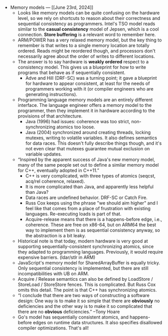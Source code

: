 - Memory models — [[June 23rd, 2024]]
    - Looks like memory models can be quite confusing on the hardware level, so we rely on shortcuts to reason about their correctness and sequential consistency as programmers. Intel's TSO model reads similar to the __casual consistency__ model of Jepsen, which is a cool connection. __Store buffering__ is a relevant word to remember here.
    - ARM/POWER has a very relaxed memory model, but the key thing to remember is that writes to a single memory location are totally ordered. Reads might be reordered though, and processors don't necessarily agree about the order of writes to different locations.
    - The answer is to say hardware is __weakly ordered__ respect to a consistency model. This gives us a blueprint for how to write programs that behave as if sequentially consistent.
        - Adve and Hill (DRF-SC) was a turning point; it gave a blueprint for hardware to appear consistent, at least for the needs of programmers working with it (or compiler engineers who are generating instructions).
    - Programming language memory models are an entirely different interface. The language engineer offers a memory model to the programmer, then they implement it in hardware according to the provisions of that architecture.
        - Java (1996) had issues: coherence was too strict, non-synchronizing atomics too loose.
        - Java (2004) synchronized around creating threads, locking mutexes, writing to volatile variables. It also defines semantics for data races. This doesn't fully describe things though, and it's not even clear that mutexes guarantee mutual exclusion on variable updates.
    - “Inspired by the apparent success of Java's new memory model, many of the same people set out to define a similar memory model for C++, eventually adopted in C++11.”
        - C++ is very complicated, with three types of atomics (seqcst, acq/rel coherence, relaxed).
        - It is more complicated than Java, and apparently less helpful than Java?
        - Data races are undefined behavior. DRF-SC or Catch Fire.
        - Russ Cox keeps using the phrase "we should aim higher" and I feel like that comes from a place of frustration with existing languages. Re-executing loads is part of that.
        - Acquire-release means that there is a happens-before edge, i.e., coherence. These are free on x86-64, but on ARM64 the best way to implement them is as sequential consistency anyway, so the abstraction is a bit leaky.
    - Historical note is that today, modern hardware is very good at supporting sequentially-consistent synchronizing atomics, since they adapted to programming languages. Previously, it would require expensive barriers. (ldar/stlr in ARM)
    - JavaScript's memory model for SharedArrayBuffer is equally tricky. Only sequential consistency is implemented, but there are still incompatibilities with UB on ARM.
    - Acquire / Release semantics can also be defined by LoadStore / StoreLoad / StoreStore fences. This is complicated. But Russ Cox omits this detail. The point is that C++ has synchronizing atomics.
    - “I conclude that there are two ways of constructing a software design: One way is to make it so simple that there are __obviously__ no deficiencies and the other way is to make it so complicated that there are no __obvious__ deficiencies.” –Tony Hoare
    - Go's model has sequentially consistent atomics, and happens-before edges on runtime data structures. It also specifies disallowed compiler optimizations. That's all!
